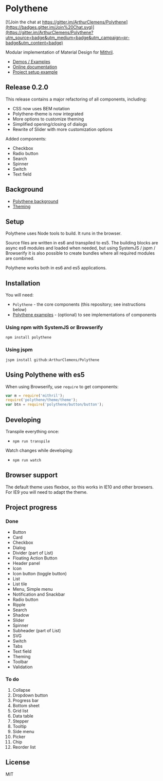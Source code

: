 # Polythene

[![Join the chat at https://gitter.im/ArthurClemens/Polythene](https://badges.gitter.im/Join%20Chat.svg)](https://gitter.im/ArthurClemens/Polythene?utm_source=badge&utm_medium=badge&utm_campaign=pr-badge&utm_content=badge)

Modular implementation of Material Design for [Mithril](http://lhorie.github.io/mithril).

* [Demos / Examples](http://arthurclemens.github.io/Polythene-examples/)
* [Online documentation](http://polythene.js.org)
* [Project setup example](https://github.com/ArthurClemens/Polythene-setup)


## Release 0.2.0

This release contains a major refactoring of all components, including:

* CSS now uses BEM notation
* Polythene-theme is now integrated
* More options to customize theming
* Simplified opening/closing of dialogs
* Rewrite of Slider with more customization options

Added components:

* Checkbox
* Radio button
* Search
* Spinner
* Switch
* Text field

## Background

* [Polythene background](https://github.com/ArthurClemens/Polythene/blob/master/polythene/polythene.md)
* [Theming](https://github.com/ArthurClemens/Polythene/blob/master/theme/theme.md)


## Setup

Polythene uses Node tools to build. It runs in the browser.

Source files are written in es6 and transpiled to es5. The building blocks are async es6 modules and loaded when needed, but using SystemJS / jspm / Browserify it is also possible to create bundles where all required modules are combined.

Polythene works both in es6 and es5 applications.


## Installation

You will need:

* `Polythene` - the core components (this repository; see instructions below)
* [Polythene examples](https://github.com/ArthurClemens/Polythene-examples) - (optional) to see implementations of components


### Using npm with SystemJS or Browserify

~~~
npm install polythene
~~~

### Using jspm

~~~
jspm install github:ArthurClemens/Polythene
~~~


## Using Polythene with es5

When using Browserify, use `require` to get components:

~~~javascript
var m = require('mithril');
require('polythene/theme/theme');
var btn = require('polythene/button/button');
~~~


## Developing

Transpile everything once:

* `npm run transpile`

Watch changes while developing:

* `npm run watch`


## Browser support

The default theme uses flexbox, so this works in IE10 and other browsers. For IE9 you will need to adapt the theme.


## Project progress

### Done

* Button
* Card
* Checkbox
* Dialog
* Divider (part of List)
* Floating Action Button
* Header panel
* Icon
* Icon button (toggle button)
* List
* List tile
* Menu, Simple menu
* Notification and Snackbar
* Radio button
* Ripple
* Search
* Shadow
* Slider
* Spinner
* Subheader (part of List)
* SVG
* Switch
* Tabs
* Text field
* Theming
* Toolbar
* Validation


### To do

1. Collapse
1. Dropdown button
1. Progress bar
1. Bottom sheet
1. Grid list
1. Data table
1. Stepper
1. Tooltip
1. Side menu
1. Picker
1. Chip
1. Reorder list


## License

MIT
